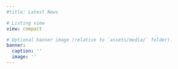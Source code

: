 ```yaml
---
#title: Latest News

# Listing view
view: compact

# Optional banner image (relative to `assets/media/` folder).
banner:
  caption: ''
  image: ''
---
```

